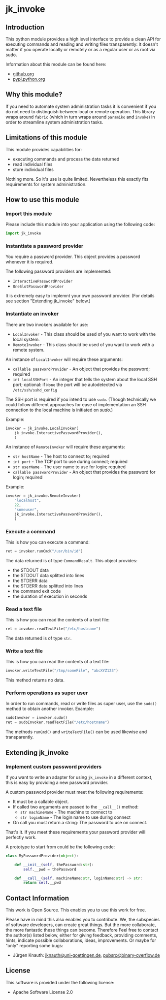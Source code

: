 jk_invoke
==========

Introduction
------------

This python module provides a high level interface to provide a clean API for executing commands and reading and writing files transparently: It doesn't matter if you operate locally or remotely or as a regular user or as root via sudo.

Information about this module can be found here:

* [github.org](https://github.com/jkpubsrc/python-module-jk-invoke)
* [pypi.python.org](https://pypi.python.org/pypi/jk_invoke)

Why this module?
----------------

If you need to automate system administration tasks it is convenient if you do not need to distinguish between local or remote operation. This library wraps around `fabric` (which in turn wraps around `paramiko` and `invoke`) in order to streamline system administration tasks.

Limitations of this module
--------------------------

This module provides capabilities for:
* executing commands and process the data returned
* read individual files
* store individual files

Nothing more. So it's use is quite limited. Nevertheless this exactly fits requirements for system administration.

How to use this module
----------------------

### Import this module

Please include this module into your application using the following code:

```python
import jk_invoke
```

### Instantiate a password provider

You require a password provider. This object provides a password whenever it is required.

The following password providers are implemented:

* `InteractivePasswordProvider`
* `OneSlotPasswordProvider`

It is extremely easy to implemnt your own password provider. (For details see section "Extending jk_invoke" below.)

### Instantiate an invoker

There are two invokers available for use:
* `LocalInvoker` - This class should be used of you want to work with the local system.
* `RemoteInvoker` - This class should be used of you want to work with a remote system.

An instance of `LocalInvoker` will require these arguments:
* `callable passwordProvider` - An object that provides the password; required
* `int localSSHPort` - An integer that tells the system about the local SSH port; optional: if `None` the port will be autodetected via `/etc/ssh/sshd_config`

The SSH port is required if you intend to use `sudo`. (Though technically we could follow different approaches for ease of implementation an SSH connection to the local machine is initiated on *sudo*.)

Example:

```python
invoker = jk_invoke.LocalInvoker(
	jk_invoke.InteractivePasswordProvider(),
	)
```

An instance of `RemoteInvoker` will require these arguments:
* `str hostName` - The host to connect to; required
* `int port` - The TCP port to use during connect; required
* `str userName` - The user name to use for login; required
* `callable passwordProvider` - An object that provides the password for login; required

Example:

```python
invoker = jk_invoke.RemoteInvoker(
	"localhost",
	22,
	"someuser",
	jk_invoke.InteractivePasswordProvider(),
	)
```

### Execute a command

This is how you can execute a command:

```python
ret = invoker.runCmd("/usr/bin/id")
```

The data returned is of type `CommandResult`. This object provides:
* the STDOUT data
* the STDOUT data splitted into lines
* the STDERR data
* the STDERR data splitted into lines
* the command exit code
* the duration of execution in seconds

### Read a text file

This is how you can read the contents of a text file:

```python
ret = invoker.readTextFile("/etc/hostname")
```

The data returned is of type `str`.

### Write a text file

This is how you can read the contents of a text file:

```python
invoker.writeTextFile("/tmp/someFile", "abcXYZ123")
```

This method returns no data.

### Perform operations as super user

In order to run commands, read or write files as super user, use the `sudo()` method to obtain another invoker. Example:

```python
sudoInvoker = invoker.sudo()
ret = sudoInvoker.readTextFile("/etc/hostname")
```

The methods `runCmd()` and `writeTextFile()` can be used likewise and transparently.

Extending jk_invoke
-------------------

### Implement custom password providers

If you want to write an adapter for using `jk_invoke` in a different context, this is easy by providing a new password provider.

A custom password provider must meet the following requirements:

* It must be a callable object.
* If called two arguments are passed to the `__call__()` method:
	* `str machineName` - The machine to connect to
	* `str loginName` - The login name to use during connect
* On call you must return a string: The password to use on connect.

That's it. If you meet these requirements your password provider will perfectly work.

A prototype to start from could be the following code:

```python
class MyPasswordProvider(object):

	def __init__(self, thePassword:str):
		self.__pwd = thePassword

	def __call__(self, machineName:str, loginName:str) -> str:
		return self.__pwd

```

Contact Information
-------------------

This work is Open Source. This enables you to use this work for free.

Please have in mind this also enables you to contribute. We, the subspecies of software developers, can create great things. But the more collaborate, the more fantastic these things can become. Therefore Feel free to contact the author(s) listed below, either for giving feedback, providing comments, hints, indicate possible collaborations, ideas, improvements. Or maybe for "only" reporting some bugs:

* Jürgen Knauth: jknauth@uni-goettingen.de, pubsrc@binary-overflow.de

License
-------

This software is provided under the following license:

* Apache Software License 2.0



